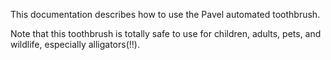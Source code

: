 This documentation describes how to use the Pavel automated toothbrush.

Note that this toothbrush is totally safe to use for children, adults, pets, and wildlife, especially alligators(!!).
